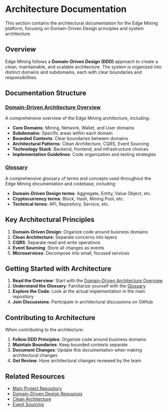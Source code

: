 # Architecture Documentation

This section contains the architectural documentation for the Edge Mining platform, focusing on Domain-Driven Design principles and system architecture.

## Overview

Edge Mining follows a **Domain-Driven Design (DDD)** approach to create a clean, maintainable, and scalable architecture. The system is organized into distinct domains and subdomains, each with clear boundaries and responsibilities.

## Documentation Structure

### [Domain-Driven Architecture Overview](./domain-driven-architecture-overview.md)

A comprehensive overview of the Edge Mining architecture, including:

- **Core Domains**: Mining, Network, Wallet, and User domains
- **Subdomains**: Specific areas within each domain
- **Bounded Contexts**: Clear boundaries between domains
- **Architectural Patterns**: Clean Architecture, CQRS, Event Sourcing
- **Technology Stack**: Backend, frontend, and infrastructure choices
- **Implementation Guidelines**: Code organization and testing strategies

### [Glossary](./glossary.md)

A comprehensive glossary of terms and concepts used throughout the Edge Mining documentation and codebase, including:

- **Domain-Driven Design terms**: Aggregate, Entity, Value Object, etc.
- **Cryptocurrency terms**: Block, Hash, Mining Pool, etc.
- **Technical terms**: API, Repository, Service, etc.

## Key Architectural Principles

1. **Domain-Driven Design**: Organize code around business domains
2. **Clean Architecture**: Separate concerns into layers
3. **CQRS**: Separate read and write operations
4. **Event Sourcing**: Store all changes as events
5. **Microservices**: Decompose into small, focused services

## Getting Started with Architecture

1. **Read the Overview**: Start with the [Domain-Driven Architecture Overview](./domain-driven-architecture-overview.md)
2. **Understand the Glossary**: Familiarize yourself with the [Glossary](./glossary.md)
3. **Explore the Code**: Look at the actual implementation in the main repository
4. **Join Discussions**: Participate in architectural discussions on GitHub

## Contributing to Architecture

When contributing to the architecture:

1. **Follow DDD Principles**: Organize code around business domains
2. **Maintain Boundaries**: Keep bounded contexts separate
3. **Document Changes**: Update this documentation when making architectural changes
4. **Get Review**: Have architectural changes reviewed by the team

## Related Resources

- [Main Project Repository](https://github.com/edge-mining/docs)
- [Domain-Driven Design Resources](https://martinfowler.com/bliki/DomainDrivenDesign.html)
- [Clean Architecture](https://blog.cleancoder.com/uncle-bob/2012/08/13/the-clean-architecture.html)
- [Event Sourcing](https://martinfowler.com/eaaDev/EventSourcing.html) 